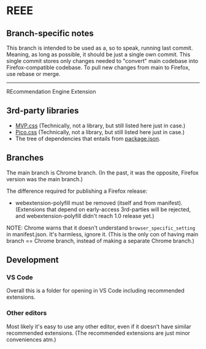 # REEE

## Branch-specific notes

This branch is intended to be used as a, so to speak, running last commit.
Meaning, as long as possible, it should be just a single own commit.
This single commit stores only changes needed to "convert" main codebase into Firefox-compatible codebase.
To pull new changes from main to Firefox, use rebase or merge.

---

REcommendation Engine Extension

## 3rd-party libraries

- [MVP.css](https://github.com/andybrewer/mvp/blob/v1.8/mvp.css) (Technically, not a library, but still listed here just in case.)
- [Pico.css](https://github.com/picocss/pico/blob/v1.4.3/css/pico.css) (Technically, not a library, but still listed here just in case.)
- The tree of dependencies that entails from [package.json](MetaMask/package.json).

## Branches

The main branch is Chrome branch.
(In the past, it was the opposite, Firefox version was the main branch.)

The difference required for publishing a Firefox release:

- webextension-polyfill must be removed (itself and from manifest).
  (Extensions that depend on early-access 3rd-parties will be rejected, and webextension-polyfill didn't reach 1.0 release yet.)

NOTE: Chrome warns that it doesn't understand `browser_specific_setting` in manifest.json.
It's harmless, ignore it. (This is the only con of having main branch == Chrome branch, instead of making a separate Chrome branch.)

## Development

### VS Code

Overall this is a folder for opening in VS Code including recommended extensions.

### Other editors

Most likely it's easy to use any other editor, even if it doesn't have similar recommended extensions.
(The recommended extensions are just minor conveniences atm.)
